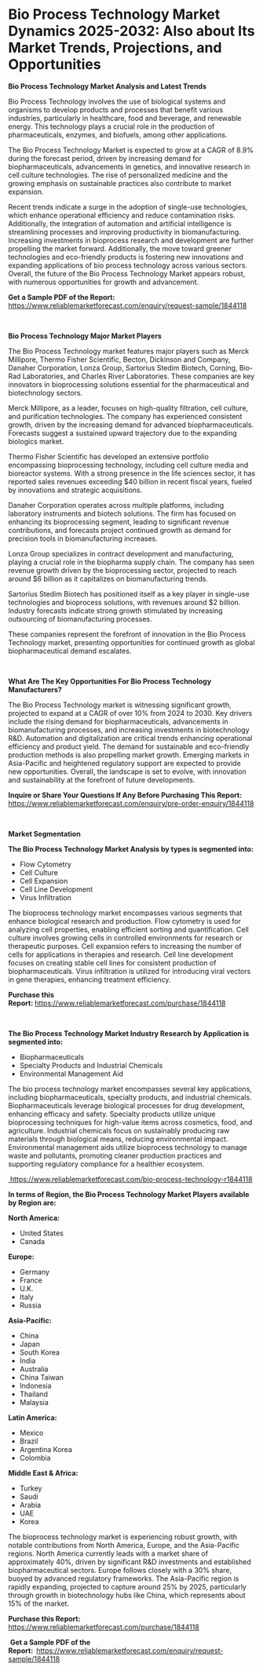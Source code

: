 <p><h1>Bio Process Technology Market Dynamics 2025-2032: Also about Its Market Trends, Projections, and Opportunities</h1></p><p><strong>Bio Process Technology Market Analysis and Latest Trends</strong></p>
<p><p>Bio Process Technology involves the use of biological systems and organisms to develop products and processes that benefit various industries, particularly in healthcare, food and beverage, and renewable energy. This technology plays a crucial role in the production of pharmaceuticals, enzymes, and biofuels, among other applications. </p><p>The Bio Process Technology Market is expected to grow at a CAGR of 8.9% during the forecast period, driven by increasing demand for biopharmaceuticals, advancements in genetics, and innovative research in cell culture technologies. The rise of personalized medicine and the growing emphasis on sustainable practices also contribute to market expansion. </p><p>Recent trends indicate a surge in the adoption of single-use technologies, which enhance operational efficiency and reduce contamination risks. Additionally, the integration of automation and artificial intelligence is streamlining processes and improving productivity in biomanufacturing. Increasing investments in bioprocess research and development are further propelling the market forward. Additionally, the move toward greener technologies and eco-friendly products is fostering new innovations and expanding applications of bio process technology across various sectors. Overall, the future of the Bio Process Technology Market appears robust, with numerous opportunities for growth and advancement.</p></p>
<p><strong>Get a Sample PDF of the Report:&nbsp;</strong> <a href="https://www.reliablemarketforecast.com/enquiry/request-sample/1844118?utm_campaign=1840&utm_medium=2&utm_source=Github&utm_content=ia&utm_term=13042025&utm_id=bio-process-technology">https://www.reliablemarketforecast.com/enquiry/request-sample/1844118</a></p>
<p>&nbsp;</p>
<p><strong>Bio Process Technology Major Market Players</strong></p>
<p><p>The Bio Process Technology market features major players such as Merck Millipore, Thermo Fisher Scientific, Becton, Dickinson and Company, Danaher Corporation, Lonza Group, Sartorius Stedim Biotech, Corning, Bio-Rad Laboratories, and Charles River Laboratories. These companies are key innovators in bioprocessing solutions essential for the pharmaceutical and biotechnology sectors.</p><p>Merck Millipore, as a leader, focuses on high-quality filtration, cell culture, and purification technologies. The company has experienced consistent growth, driven by the increasing demand for advanced biopharmaceuticals. Forecasts suggest a sustained upward trajectory due to the expanding biologics market.</p><p>Thermo Fisher Scientific has developed an extensive portfolio encompassing bioprocessing technology, including cell culture media and bioreactor systems. With a strong presence in the life sciences sector, it has reported sales revenues exceeding $40 billion in recent fiscal years, fueled by innovations and strategic acquisitions.</p><p>Danaher Corporation operates across multiple platforms, including laboratory instruments and biotech solutions. The firm has focused on enhancing its bioprocessing segment, leading to significant revenue contributions, and forecasts project continued growth as demand for precision tools in biomanufacturing increases.</p><p>Lonza Group specializes in contract development and manufacturing, playing a crucial role in the biopharma supply chain. The company has seen revenue growth driven by the bioprocessing sector, projected to reach around $6 billion as it capitalizes on biomanufacturing trends.</p><p>Sartorius Stedim Biotech has positioned itself as a key player in single-use technologies and bioprocess solutions, with revenues around $2 billion. Industry forecasts indicate strong growth stimulated by increasing outsourcing of biomanufacturing processes.</p><p>These companies represent the forefront of innovation in the Bio Process Technology market, presenting opportunities for continued growth as global biopharmaceutical demand escalates.</p></p>
<p>&nbsp;</p>
<p><strong>What Are The Key Opportunities For Bio Process Technology Manufacturers?</strong></p>
<p><p>The Bio Process Technology market is witnessing significant growth, projected to expand at a CAGR of over 10% from 2024 to 2030. Key drivers include the rising demand for biopharmaceuticals, advancements in biomanufacturing processes, and increasing investments in biotechnology R&D. Automation and digitalization are critical trends enhancing operational efficiency and product yield. The demand for sustainable and eco-friendly production methods is also propelling market growth. Emerging markets in Asia-Pacific and heightened regulatory support are expected to provide new opportunities. Overall, the landscape is set to evolve, with innovation and sustainability at the forefront of future developments.</p></p>
<p><strong>Inquire or Share Your Questions If Any Before Purchasing This Report:</strong> <a href="https://www.reliablemarketforecast.com/enquiry/pre-order-enquiry/1844118?utm_campaign=1840&utm_medium=2&utm_source=Github&utm_content=ia&utm_term=13042025&utm_id=bio-process-technology">https://www.reliablemarketforecast.com/enquiry/pre-order-enquiry/1844118</a></p>
<p>&nbsp;</p>
<p><strong>Market Segmentation</strong></p>
<p><strong>The Bio Process Technology Market Analysis by types is segmented into:</strong></p>
<p><ul><li>Flow Cytometry</li><li>Cell Culture</li><li>Cell Expansion</li><li>Cell Line Development</li><li>Virus Infiltration</li></ul></p>
<p><p>The bioprocess technology market encompasses various segments that enhance biological research and production. Flow cytometry is used for analyzing cell properties, enabling efficient sorting and quantification. Cell culture involves growing cells in controlled environments for research or therapeutic purposes. Cell expansion refers to increasing the number of cells for applications in therapies and research. Cell line development focuses on creating stable cell lines for consistent production of biopharmaceuticals. Virus infiltration is utilized for introducing viral vectors in gene therapies, enhancing treatment efficiency.</p></p>
<p><strong>Purchase this Report:&nbsp;</strong><a href="https://www.reliablemarketforecast.com/purchase/1844118?utm_campaign=1840&utm_medium=2&utm_source=Github&utm_content=ia&utm_term=13042025&utm_id=bio-process-technology">https://www.reliablemarketforecast.com/purchase/1844118</a></p>
<p>&nbsp;</p>
<p><strong>The Bio Process Technology Market Industry Research by Application is segmented into:</strong></p>
<p><ul><li>Biopharmaceuticals</li><li>Specialty Products and Industrial Chemicals</li><li>Environmental Management Aid</li></ul></p>
<p><p>The bio process technology market encompasses several key applications, including biopharmaceuticals, specialty products, and industrial chemicals. Biopharmaceuticals leverage biological processes for drug development, enhancing efficacy and safety. Specialty products utilize unique bioprocessing techniques for high-value items across cosmetics, food, and agriculture. Industrial chemicals focus on sustainably producing raw materials through biological means, reducing environmental impact. Environmental management aids utilize bioprocess technology to manage waste and pollutants, promoting cleaner production practices and supporting regulatory compliance for a healthier ecosystem.</p></p>
<p><a href="https://www.reliablemarketforecast.com/bio-process-technology-r1844118?utm_campaign=1840&utm_medium=2&utm_source=Github&utm_content=ia&utm_term=13042025&utm_id=bio-process-technology">&nbsp;https://www.reliablemarketforecast.com/bio-process-technology-r1844118</a></p>
<p><strong>In terms of Region, the Bio Process Technology Market Players available by Region are:</strong></p>
<p>
    <p> <strong> North America: </strong>
        <ul>
            <li>United States</li>
            <li>Canada</li>
        </ul>
        </p> 
    <p> <strong> Europe: </strong>
        <ul>
            <li>Germany</li>
            <li>France</li>
            <li>U.K.</li>
            <li>Italy</li>
            <li>Russia</li>
        </ul>
        </p> 
    <p> <strong> Asia-Pacific: </strong>
        <ul>
            <li>China</li>
            <li>Japan</li>
            <li>South Korea</li>
            <li>India</li>
            <li>Australia</li>
            <li>China Taiwan</li>
            <li>Indonesia</li>
            <li>Thailand</li>
            <li>Malaysia</li>
        </ul>
        </p> 
    <p> <strong> Latin America: </strong>
        <ul>
            <li>Mexico</li>
            <li>Brazil</li>
            <li>Argentina Korea</li>
            <li>Colombia</li>
        </ul>
        </p> 
    <p> <strong> Middle East & Africa: </strong>
        <ul>
            <li>Turkey</li>
            <li>Saudi</li>
            <li>Arabia</li>
            <li>UAE</li>
            <li>Korea</li>
        </ul>
    </p>
    </p>
<p><p>The bioprocess technology market is experiencing robust growth, with notable contributions from North America, Europe, and the Asia-Pacific regions. North America currently leads with a market share of approximately 40%, driven by significant R&D investments and established biopharmaceutical sectors. Europe follows closely with a 30% share, buoyed by advanced regulatory frameworks. The Asia-Pacific region is rapidly expanding, projected to capture around 25% by 2025, particularly through growth in biotechnology hubs like China, which represents about 15% of the market.</p></p>
<p><strong>Purchase this Report: </strong><a href="https://www.reliablemarketforecast.com/purchase/1844118?utm_campaign=1840&utm_medium=2&utm_source=Github&utm_content=ia&utm_term=13042025&utm_id=bio-process-technology">https://www.reliablemarketforecast.com/purchase/1844118</a></p>
<p>&nbsp;<strong>Get a Sample PDF of the Report:&nbsp;&nbsp;</strong><a href="https://www.reliablemarketforecast.com/enquiry/request-sample/1844118?utm_campaign=1840&utm_medium=2&utm_source=Github&utm_content=ia&utm_term=13042025&utm_id=bio-process-technology">https://www.reliablemarketforecast.com/enquiry/request-sample/1844118</a></p>
<p><strong></strong></p>
<p><p></p><p></p><p></p></p>